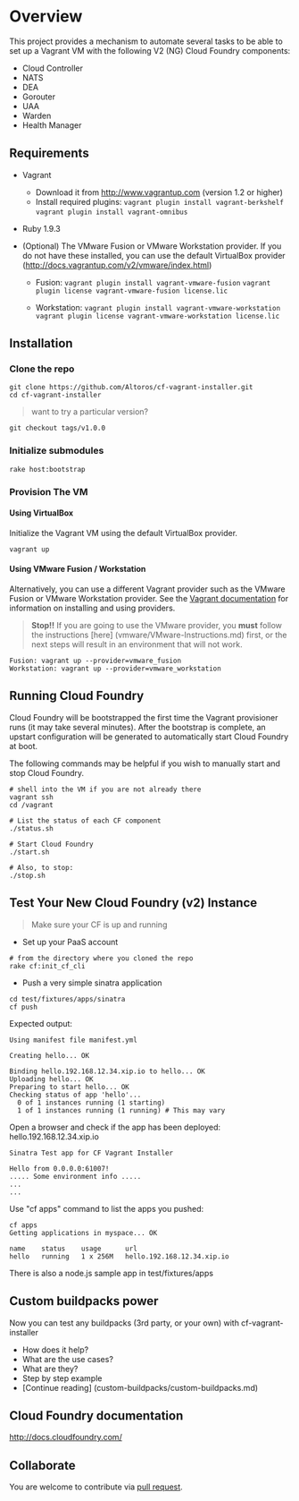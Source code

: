 # Overview

This project provides a mechanism to automate several tasks to be able to set up a Vagrant VM with the following V2 (NG) Cloud Foundry components:

* Cloud Controller
* NATS
* DEA
* Gorouter
* UAA
* Warden
* Health Manager

## Requirements

* Vagrant
    - Download it from http://www.vagrantup.com (version 1.2 or higher)
    - Install required plugins:
     `vagrant plugin install vagrant-berkshelf`
     `vagrant plugin install vagrant-omnibus`

* Ruby 1.9.3

* (Optional) The VMware Fusion or VMware Workstation provider.
If you do not have these installed, you can use the default VirtualBox provider (http://docs.vagrantup.com/v2/vmware/index.html)
    - Fusion:
      `vagrant plugin install vagrant-vmware-fusion`
      `vagrant plugin license vagrant-vmware-fusion license.lic`

    - Workstation:
      `vagrant plugin install vagrant-vmware-workstation`
      `vagrant plugin license vagrant-vmware-workstation license.lic`

## Installation

### Clone the repo

```
git clone https://github.com/Altoros/cf-vagrant-installer.git
cd cf-vagrant-installer
```

> want to try a particular version?

```
git checkout tags/v1.0.0
```


### Initialize submodules

```
rake host:bootstrap

```

### Provision The VM
#### Using VirtualBox
Initialize the Vagrant VM using the default VirtualBox provider.

```
vagrant up
```

#### Using VMware Fusion / Workstation
Alternatively, you can use a different Vagrant provider such as the VMware Fusion or VMware Workstation provider. See the [Vagrant documentation](http://docs.vagrantup.com/v2/providers/index.html) for information on installing and using providers.

> **Stop!!** If you are going to use the VMware provider, you **must** follow the instructions [here] (vmware/VMware-Instructions.md) first, or the next steps will result in an environment that will not work.

```
Fusion: vagrant up --provider=vmware_fusion
Workstation: vagrant up --provider=vmware_workstation
```

## Running Cloud Foundry

Cloud Foundry will be bootstrapped the first time the Vagrant provisioner runs (it may take several minutes).  After the bootstrap is complete, an upstart configuration will be generated to automatically start Cloud Foundry at boot.

The following commands may be helpful if you wish to manually start and stop Cloud Foundry.

```
# shell into the VM if you are not already there
vagrant ssh
cd /vagrant

# List the status of each CF component
./status.sh

# Start Cloud Foundry
./start.sh

# Also, to stop:
./stop.sh
```

## Test Your New Cloud Foundry (v2) Instance

> Make sure your CF is up and running

* Set up your PaaS account

```
# from the directory where you cloned the repo
rake cf:init_cf_cli
```

* Push a very simple sinatra application

```
cd test/fixtures/apps/sinatra
cf push
```


Expected output:

```
Using manifest file manifest.yml

Creating hello... OK

Binding hello.192.168.12.34.xip.io to hello... OK
Uploading hello... OK
Preparing to start hello... OK
Checking status of app 'hello'...
  0 of 1 instances running (1 starting)
  1 of 1 instances running (1 running) # This may vary
```

Open a browser and check if the app has been deployed: hello.192.168.12.34.xip.io


```
Sinatra Test app for CF Vagrant Installer

Hello from 0.0.0.0:61007!
..... Some environment info .....
...
...
```

Use "cf apps" command to list the apps you pushed:
```
cf apps
Getting applications in myspace... OK

name    status    usage      url
hello   running   1 x 256M   hello.192.168.12.34.xip.io
```
There is also a node.js sample app in test/fixtures/apps

## Custom buildpacks power
Now you can test any buildpacks (3rd party, or your own) with cf-vagrant-installer

- How does it help?
- What are the use cases?
- What are they?
- Step by step example
- [Continue reading] (custom-buildpacks/custom-buildpacks.md)

## Cloud Foundry documentation

http://docs.cloudfoundry.com/

## Collaborate

You are welcome to contribute via [pull request](https://help.github.com/articles/using-pull-requests).
